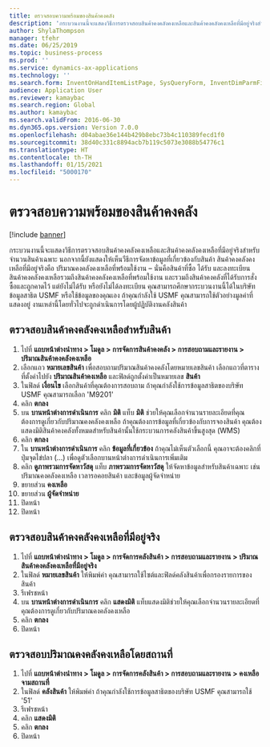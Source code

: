 ```yaml
---
title: ตรวจสอบความพร้อมของสินค้าคงคลัง
description: 'กระบวนงานนี้จะแสดงวิธีการตรวจสอบสินค้าคงคลังคงเหลือและสินค้าคงคลังคงเหลือที่มีอยู่จริงสำหรับจำนวนสินค้าเฉพาะ '
author: ShylaThompson
manager: tfehr
ms.date: 06/25/2019
ms.topic: business-process
ms.prod: ''
ms.service: dynamics-ax-applications
ms.technology: ''
ms.search.form: InventOnHandItemListPage, SysQueryForm, InventDimParmFixed, InventSupply, DefaultDashboard, WHSInventPhysicalOnhand, WHSOnHand, InventOnhandItem
audience: Application User
ms.reviewer: kamaybac
ms.search.region: Global
ms.author: kamaybac
ms.search.validFrom: 2016-06-30
ms.dyn365.ops.version: Version 7.0.0
ms.openlocfilehash: d04abae36e144b429b8ebc73b4c110389fecd1f0
ms.sourcegitcommit: 38d40c331c8894acb7b119c5073e3088b54776c1
ms.translationtype: HT
ms.contentlocale: th-TH
ms.lasthandoff: 01/15/2021
ms.locfileid: "5000170"
---
```

# <a name="check-the-availability-of-stock"></a>ตรวจสอบความพร้อมของสินค้าคงคลัง

[!include [banner](../../includes/banner.md)]

กระบวนงานนี้จะแสดงวิธีการตรวจสอบสินค้าคงคลังคงเหลือและสินค้าคงคลังคงเหลือที่มีอยู่จริงสำหรับจำนวนสินค้าเฉพาะ  นอกจากนี้ยังแสดงให้เห็นวืธีการจัดหาข้อมูลที่เกี่ยวข้องกับสินค้า สินค้าคงคลังคงเหลือที่มีอยู่จริงคือ ปริมาณคงคลังคงเหลือที่พร้อมใช้งาน – นั่นคือสินค้าที่ซื้อ ได้รับ และลงทะเบียน สินค้าคงคลังคงเหลือรวมถึงสินค้าคงคลังคงเหลือที่พร้อมใช้งาน และรวมถึงสินค้าคงคลังที่ได้รับการสั่งซื้อและถูกคาดไว้ แต่ยังไม่ได้รับ หรือยังไม่ได้ลงทะเบียน คุณสามารถศึกษากระบวนงานนี้ได้ในบริษัทข้อมูลสาธิต USMF หรือใช้ข้อมูลของคุณเอง ถ้าคุณกำลังใช้ USMF คุณสามารถใช้ตัวอย่างมูลค่าที่แสดงอยู่ งานเหล่านี้โดยทั่วไปจะถูกดำเนินการโดยผู้ปฏิบัติงานคลังสินค้า


## <a name="check-on-hand-inventory-for-an-item"></a>ตรวจสอบสินค้าคงคลังคงเหลือสำหรับสินค้า
1. ไปที่ **แถบหน้าต่างนำทาง > โมดูล > การจัดการสินค้าคงคลัง > การสอบถามและรายงาน > ปริมาณสินค้าคงคลังคงเหลือ**
2. เลือกแถว **หมายเลขสินค้า** เพื่อสอบถามปริมาณสินค้าคงคลังโดยหมายเลขสินค้า เลือกแถวที่ตารางที่ตั้งค่าไปยัง **ปริมาณสินค้าคงเหลือ** และฟิลด์ถูกตั้งค่าเป็นหมายเลข **สินค้า**
3. ในฟิลด์ **เงื่อนไข** เลือกสินค้าที่คุณต้องการสอบถาม ถ้าคุณกำลังใช้การข้อมูลสาธิตของบริษัท USMF คุณสามารถเลือก 'M9201'  
4. คลิก **ตกลง**
5. บน **บานหน้าต่างการดำเนินการ** คลิก **มิติ** แท็บ **มิติ** ช่วยให้คุณเลือกจำนวนรายละเอียดที่คุณต้องการดูเกี่ยวกับปริมาณคงคลังคงเหลือ ถ้าคุณต้องการข้อมูลที่เกี่ยวข้องกับการจองสินค้า คุณต้องแสดงมิติสินค้าคงคลังทั้งหมดสำหรับสินค้านั้นใช้กระบวนการคลังสินค้าขึ้นสูงสุด (WMS)
6. คลิก **ตกลง**
7. ใน **บานหน้าต่างการดำเนินการ** คลิก **ข้อมูลที่เกี่ยวข้อง** ถ้าคุณไม่เห็นตัวเลือกนี้ คุณอาจะต้องคลิกที่ปุ่มจุดไข่ปลา (...) เพื่อดูตัวเลือกบานหน้าต่างการดำเนินการเพิ่มเติม
8. คลิก **ดูภาพรวมการจัดหาวัสดุ** แท็บ **ภาพรวมการจัดหาวัสดุ** ให้จัดหาข้อมูลสำหรับสินค้าเฉพาะ เช่น ปริมาณคงคลังคงเหลือ เวลารอคอยสินค้า และข้อมูลผู้จัดจำหน่าย  
9. ขยายส่วน **คงเหลือ**
10. ขยายส่วน **ผู้จัดจำหน่าย**
11. ปิดหน้า
12. ปิดหน้า

## <a name="check-physical-on-hand-inventory"></a>ตรวจสอบสินค้าคงคลังคงเหลือที่มีอยู่จริง
1. ไปที่ **แถบหน้าต่างนำทาง > โมดูล > การจัดการคลังสินค้า > การสอบถามและรายงาน > ปริมาณสินค้าคงคลังคงเหลือที่มีอยู่จริง**
2. ในฟิลด์ **หมายเลขสินค้า** ให้พิมพ์ค่า คุณสามารถใช้ไซต์และฟิลด์คลังสินค้าเพื่อกรองรายการของสินค้า 
3. รีเฟรชหน้า
4. บน **บานหน้าต่างการดำเนินการ** คลิก **แสดงมิติ** แท็บแสดงมิติช่วยให้คุณเลือกจำนวนรายละเอียดที่คุณต้องการดูเกี่ยวกับปริมาณคงคลังคงเหลือ
5. คลิก **ตกลง**
6. ปิดหน้า

## <a name="check-on-hand-inventory-by-location"></a>ตรวจสอบปริมาณคงคลังคงเหลือโดยสถานที่
1. ไปที่ **แถบหน้าต่างนำทาง > โมดูล > การจัดการคลังสินค้า > การสอบถามและรายงาน > คงเหลือจามสถานที่**
2. ในฟิลด์ **คลังสินค้า** ให้พิมพ์ค่า ถ้าคุณกำลังใช้การข้อมูลสาธิตของบริษัท USMF คุณสามารถใช้ '51'  
3. รีเฟรชหน้า
4. คลิก **แสดงมิติ**
5. คลิก **ตกลง**
6. ปิดหน้า

